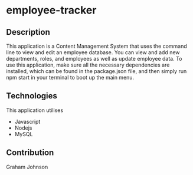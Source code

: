 # employee-tracker

## Description
This application is a Content Management System that uses the command line to view and edit an employee database. You can view and add new departments, roles, and employees as well as update employee data.
To use this application, make sure all the necessary dependencies are installed, which can be found in the package.json file, and then simply run npm start in your terminal to boot up the main menu.

## Technologies
This application utilises
* Javascript
* Nodejs
* MySQL

## Contribution
Graham Johnson
